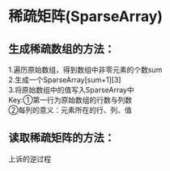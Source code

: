 # 稀疏矩阵(SparseArray)
## 生成稀疏数组的方法：  
1.遍历原始数组，得到数组中非零元素的个数sum  
2.生成一个SparseArray[sum+1][3]  
3.将原始数组中的值写入SparseArray中  
Key:①第一行为原始数组的行数与列数  
    ②每列的意义：元素所在的行、列、值  

## 读取稀疏矩阵的方法：
上诉的逆过程
